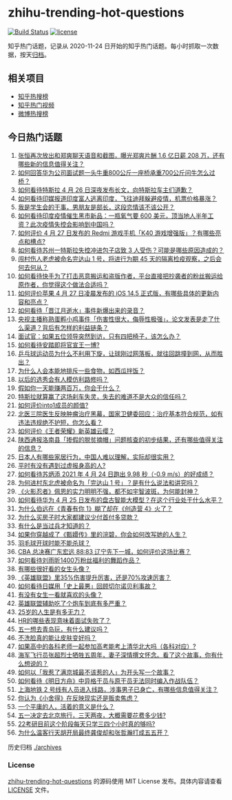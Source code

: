 # zhihu-trending-hot-questions

[![Build Status](https://github.com/justjavac/zhihu-trending-hot-questions/workflows/ci/badge.svg?branch=master)](https://github.com/justjavac/zhihu-trending-hot-questions/actions)
[![license](https://img.shields.io/github/license/justjavac/zhihu-trending-hot-questions)](https://github.com/justjavac/zhihu-trending-hot-questions/blob/master/LICENSE)

知乎热门话题，记录从 2020-11-24 日开始的知乎热门话题。每小时抓取一次数据，按天[归档](./archives)。

## 相关项目

- [知乎热搜榜](https://github.com/justjavac/zhihu-trending-top-search)
- [知乎热门视频](https://github.com/justjavac/zhihu-trending-hot-video)
- [微博热搜榜](https://github.com/justjavac/weibo-trending-hot-search)

## 今日热门话题

<!-- BEGIN -->
<!-- 最后更新时间 Wed Apr 28 2021 03:06:36 GMT+0800 (China Standard Time) -->

1. [张恒再次放出和郑爽聊天语音和截图，曝光郑爽片酬 1.6 亿日薪 208
   万，还有哪些新的信息值得关注？](https://www.zhihu.com/question/456689667)
2. [如何回答华为公司面试题一头牛重800公斤一座桥承重700公斤问牛怎么过桥？](https://www.zhihu.com/question/455269838)
3. [如何看待特斯拉 4 月 26 日深夜发布长文，向特斯拉车主们道歉？](https://www.zhihu.com/question/456750609)
4. [如何看待印媒报道印度富人逃离印度，飞往迪拜躲避疫情，机票价格暴涨？](https://www.zhihu.com/question/456507428)
5. [我是学生会的干事，男朋友是部长，这段恋情该不该公开？](https://www.zhihu.com/question/305452167)
6. [如何看待印度疫情催生黑市新品：一瓶氧气要 600
   美元，顶当地人半年工资？此次疫情失控会影响到中国吗？](https://www.zhihu.com/question/456762173)
7. [如何评价 4 月 27 日发布的 Redmi 游戏手机「K40
   游戏增强版」？有哪些亮点和槽点?](https://www.zhihu.com/question/455567093)
8. [如何看待苏州一特斯拉失控冲进包子店致 3
   人受伤？可能是哪些原因造成的？](https://www.zhihu.com/question/456824609)
9. [闯村伤人老虎被命名完达山 1 号，将进行为期 45
   天的隔离检疫观察，之后会何去何从？](https://www.zhihu.com/question/456624777)
10. [如何看待快手为了打击恶意搬运和盗版作者，平台直接把抄袭者的粉丝搬运给原作者，你觉得这个做法合适吗？](https://www.zhihu.com/question/456833182)
11. [如何评价苹果 4 月 27 日凌晨发布的 iOS 14.5
    正式版，有哪些具体的更新内容和亮点？](https://www.zhihu.com/question/456432980)
12. [如何看待「晋江月逝水」事件新爆出来的录音？](https://www.zhihu.com/question/456698766)
13. [央视主播称熟蛋孵小鸡事件「伤害性很大，侮辱性极强」，论文发表是走了什么渠道？背后有怎样的利益链条？](https://www.zhihu.com/question/456771764)
14. [面试官：如果五位领导突然到访，只有四把椅子，该怎么办？](https://www.zhihu.com/question/456412666)
15. [如何看待安踏即将官宣王一博?](https://www.zhihu.com/question/456777013)
16. [乒乓球运动员为什么不利用下旋，让球刚过网落板，就往回跳撞到网，从而胜出？](https://www.zhihu.com/question/453888891)
17. [为什么人会本能地排斥一些食物，如西瓜拌饭？](https://www.zhihu.com/question/336056006)
18. [以后的选秀会有人模仿利路修吗？](https://www.zhihu.com/question/455026059)
19. [假如你一天能赚两百万，你会干什么？](https://www.zhihu.com/question/456751113)
20. [特斯拉就算赢了这场刹车失灵，失去的难道不是大众的信任吗？](https://www.zhihu.com/question/456103976)
21. [如何评价into1成员的颜值?](https://www.zhihu.com/question/456470539)
22. [北医三院医生反映肿瘤治疗黑幕，国家卫健委回应：治疗基本符合规范，如有违法违规绝不护短，你怎么看？](https://www.zhihu.com/question/456794621)
23. [如何评价《王者荣耀》新英雄云缨？](https://www.zhihu.com/question/456762502)
24. [陕西通报洛南县「掺假的脱贫摘帽」问题核查的初步结果，还有哪些值得关注的信息？](https://www.zhihu.com/question/456741134)
25. [日本人有哪些家居行为，中国人难以理解，实际却很实用？](https://www.zhihu.com/question/365091172)
26. [平时有没有遇到过虚报身高的人?](https://www.zhihu.com/question/331976799)
27. [如何看待苏炳添 2021 年 4 月 24 日跑出 9.98 秒（-0.9
    m/s）的好成绩？](https://www.zhihu.com/question/456330592)
28. [为何进村东北虎被命名为「完达山 1 号」？是有什么说法和讲究吗？](https://www.zhihu.com/question/456618989)
29. [《火影忍者》佩恩的实力明明不强，都不如宇智波斑，为何能封神？](https://www.zhihu.com/question/438703482)
30. [如何看待华为 4 月 25
    日发布的盘古智能大模型？在这个行业处于什么水平？](https://www.zhihu.com/question/456443707)
31. [为什么伯远在《青春有你 1》糊了却在《创造营 4》火了？](https://www.zhihu.com/question/454685611)
32. [为什么买房子时大家都建议少付首付多贷款？](https://www.zhihu.com/question/311795004)
33. [有什么是当过兵才知道的？](https://www.zhihu.com/question/276955696)
34. [如果你穿越成了《甄嬛传》里的浣碧，你会如何改写她的人生？](https://www.zhihu.com/question/403088622)
35. [羽毛球开球时能不能杀球？](https://www.zhihu.com/question/455936801)
36. [CBA 总决赛广东宏远 88:83
    辽宁先下一城，如何评价这场比赛？](https://www.zhihu.com/question/456867826)
37. [如何看待刘雨昕1400万粉丝福利的舞蹈作品？](https://www.zhihu.com/question/456685594)
38. [有哪些很好看的女生头像？](https://www.zhihu.com/question/314854320)
39. [《英雄联盟》里35%伤害提升厉害，还是70%攻速厉害？](https://www.zhihu.com/question/456472020)
40. [如何看待日媒用「史上最悪」回顾切尔诺贝利事故？](https://www.zhihu.com/question/456713294)
41. [有没有女生一看就喜欢的头像？](https://www.zhihu.com/question/410954554)
42. [英雄联盟辅助吃了个炮车到底有多严重？](https://www.zhihu.com/question/341459636)
43. [25岁的人生是有多无力？](https://www.zhihu.com/question/362423000)
44. [HR的哪些表现意味着面试失败了？](https://www.zhihu.com/question/20709602)
45. [五一想去青岛玩，有什么建议吗？](https://www.zhihu.com/question/454155019)
46. [不洗脸真的能让皮肤变好吗？](https://www.zhihu.com/question/317026624)
47. [如果高中的各科老师一起参加高考能考上清华北大吗（各科对应）?](https://www.zhihu.com/question/443860742)
48. [海军飞行员张超烈士牺牲五周年，妻子深情撰文怀念。看了这个故事，你有什么想说的？](https://www.zhihu.com/question/456803451)
49. [如何以「我惹了满京城最不该惹的人」为开头写一个故事？](https://www.zhihu.com/question/436381988)
50. [如何看待《明日方舟》中异格干员与原干员无法同时编入作战队伍？](https://www.zhihu.com/question/456424641)
51. [上海地铁 2
    号线有人员进入线路，涉事男子已身亡，有哪些信息值得关注？](https://www.zhihu.com/question/456666009)
52. [你认为《小舍得》在反映现实还是贩卖焦虑？](https://www.zhihu.com/question/456153655)
53. [一个平庸的人，活着的意义是什么？](https://www.zhihu.com/question/436020711)
54. [五一决定去北京旅行，三天两夜，大概需要花费多少钱?](https://www.zhihu.com/question/452999311)
55. [22考研目前这个阶段每天只学三四个小时真的够吗?](https://www.zhihu.com/question/456380899)
56. [为什么温客行天胡开局最终龚俊却和张哲瀚打成五五开？](https://www.zhihu.com/question/451602312)

<!-- END -->

历史归档 [./archives](./archives)

### License

[zhihu-trending-hot-questions](https://github.com/justjavac/zhihu-trending-hot-questions)
的源码使用 MIT License 发布。具体内容请查看 [LICENSE](./LICENSE) 文件。
